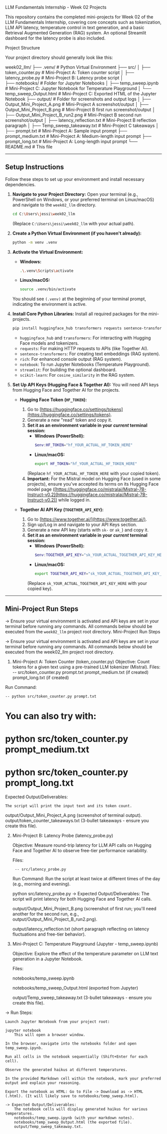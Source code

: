 LLM Fundamentals Internship - Week 02 Projects

This repository contains the completed mini-projects for Week 02 of the LLM Fundamentals Internship, covering core concepts such as tokenization, LLM API latency, temperature control in text generation, and a basic Retrieval Augmented Generation (RAG) system. An optional Streamlit dashboard for the latency probe is also included.

Project Structure

Your project directory should generally look like this:

week02_llm/
├── .venv/                      # Python Virtual Environment 
├── src/
│   ├── token_counter.py        # Mini-Project A: Token counter script
│   ├── latency_probe.py        # Mini-Project B: Latency probe script
│  
├── notebooks/                  # Folder for Jupyter Notebooks
│   ├── temp_sweep.ipynb        # Mini-Project C: Jupyter Notebook for Temperature Playground
│   └── temp_sweep_Output.html  # Mini-Project C: Exported HTML of the Jupyter Notebook
├── output/                     # Folder for screenshots and output logs 
│   ├── Output_Mini_Project_A.png   # Mini-Project A screenshot/output 
│   ├── Output_Mini_Project_B.png   # Mini-Project B first run screenshot/output
│   ├── Output_Mini_Project_B_run2.png # Mini-Project B second run screenshot/output 
│   ├── latency_reflection.txt  # Mini-Project B reflection paragraph
│   ├── Temp_sweep_takeaway.txt # Mini-Project C takeaways
│   
├── prompt.txt                  # Mini-Project A: Sample input prompt 
├── prompt_medium.txt           # Mini-Project A: Medium-length input prompt 
├── prompt_long.txt             # Mini-Project A: Long-length input prompt
└── README.md                   # This file

---

## Setup Instructions

Follow these steps to set up your environment and install necessary dependencies.

1.  **Navigate to your Project Directory:**
    Open your terminal (e.g., PowerShell on Windows, or your preferred terminal on Linux/macOS) and navigate to the `week02_llm` directory.

    ```bash
    cd C:\Users\jessi\week02_llm
    ```
    (Replace `C:\Users\jessi\week02_llm` with your actual path).

2.  **Create a Python Virtual Environment (if you haven't already):**
    ```bash
    python -m venv .venv
    ```

3.  **Activate the Virtual Environment:**
    * **Windows:**
        ```bash
        .\.venv\Scripts\activate
        ```
    * **Linux/macOS:**
        ```bash
        source .venv/bin/activate
        ```
    You should see `(.venv)` at the beginning of your terminal prompt, indicating the environment is active.

4.  **Install Core Python Libraries:**
    Install all required packages for the mini-projects.

    ```bash
    pip install huggingface_hub transformers requests sentence-transformers rich notebook streamlit scikit-learn
    ```
    * `huggingface_hub` and `transformers`: For interacting with Hugging Face models and tokenizers.
    * `requests`: For making HTTP requests to APIs (like Together AI).
    * `sentence-transformers`: For creating text embeddings (RAG system).
    * `rich`: For enhanced console output (RAG system).
    * `notebook`: To run Jupyter Notebooks (Temperature Playground).
    * `streamlit`: For building the optional dashboard.
    * `scikit-learn`: For `cosine_similarity` in the RAG system.

5.  **Set Up API Keys (Hugging Face & Together AI):**
    You will need API keys from Hugging Face and Together AI for the projects.

    * **Hugging Face Token (`HF_TOKEN`):**
        1.  Go to [https://huggingface.co/settings/tokens](https://huggingface.co/settings/tokens).
        2.  Generate a new "read" token and copy it.
        3.  **Set it as an environment variable in your *current* terminal session:**
            * **Windows (PowerShell):**
                ```powershell
                $env:HF_TOKEN="hf_YOUR_ACTUAL_HF_TOKEN_HERE"
                ```
            * **Linux/macOS:**
                ```bash
                export HF_TOKEN="hf_YOUR_ACTUAL_HF_TOKEN_HERE"
                ```
            (Replace `hf_YOUR_ACTUAL_HF_TOKEN_HERE` with your copied token).
        4.  **Important:** For the Mistral model on Hugging Face (used in some projects), ensure you've accepted its terms on its Hugging Face model page ([https://huggingface.co/mistralai/Mistral-7B-Instruct-v0.2](https://huggingface.co/mistralai/Mistral-7B-Instruct-v0.2)) while logged in.

    * **Together AI API Key (`TOGETHER_API_KEY`):**
        1.  Go to [https://www.together.ai/](https://www.together.ai/).
        2.  Sign up/Log in and navigate to your API Keys section.
        3.  Generate a new API key (starts with `sk-` or `ak_`) and copy it.
        4.  **Set it as an environment variable in your *current* terminal session:**
            * **Windows (PowerShell):**
                ```powershell
                $env:TOGETHER_API_KEY="sk_YOUR_ACTUAL_TOGETHER_API_KEY_HERE"
                ```
            * **Linux/macOS:**
                ```bash
                export TOGETHER_API_KEY="sk_YOUR_ACTUAL_TOGETHER_API_KEY_HERE"
                ```
            (Replace `sk_YOUR_ACTUAL_TOGETHER_API_KEY_HERE` with your copied key).

---

## Mini-Project Run Steps

-> Ensure your virtual environment is activated and API keys are set in your terminal before running any commands. All commands below should be executed from the `week02_llm` project root directory.
Mini-Project Run Steps

-> Ensure your virtual environment is activated and API keys are set in your terminal before running any commands. All commands below should be executed from the week02_llm project root directory.

1. Mini-Project A: Token Counter (token_counter.py)
    Objective: Count tokens for a given text using a pre-trained LLM tokenizer (Mistral).
    Files:
        -- src/token_counter.py
    prompt.txt
    prompt_medium.txt (if created)
    prompt_long.txt (if created)

Run Command:
    
    -- python src/token_counter.py prompt.txt

# You can also try with:
# python src/token_counter.py prompt_medium.txt
# python src/token_counter.py prompt_long.txt


Expected Output/Deliverables:

    The script will print the input text and its token count.

output/Output_Mini_Project_A.png (screenshot of terminal output).
output/token_counter_takeaways.txt (3-bullet takeaways - ensure you create this file).

2. Mini-Project B: Latency Probe (latency_probe.py)

    Objective: Measure round-trip latency for LLM API calls on Hugging         Face and Together AI to observe free-tier performance variability.

    Files:

        -- src/latency_probe.py

    Run Command:
        Run the script at least twice at different times of the day (e.g., morning and evening).

    python src/latency_probe.py
    -> Expected Output/Deliverables:
The script will print latency for both Hugging Face and Together AI calls.

    output/Output_Mini_Project_B.png (screenshot of first run; you'll need another for the second run, e.g., output/Output_Mini_Project_B_run2.png).

    output/latency_reflection.txt (short paragraph reflecting on latency fluctuations and free-tier behavior).


3. Mini-Project C: Temperature Playground (Jupyter - temp_sweep.ipynb)

    Objective: Explore the effect of the temperature parameter on LLM text generation in a Jupyter Notebook.

    Files:

    notebooks/temp_sweep.ipynb

    notebooks/temp_sweep_Output.html (exported from Jupyter)

    output/Temp_sweep_takeaway.txt (3-bullet takeaways - ensure you create this file).

 -> Run Steps:

    Launch Jupyter Notebook from your project root:

    jupyter notebook
        This will open a browser window.

    In the browser, navigate into the notebooks folder and open temp_sweep.ipynb.

    Run all cells in the notebook sequentially (Shift+Enter for each cell).

    Observe the generated haikus at different temperatures.

    In the provided Markdown cell within the notebook, mark your preferred output and explain your reasoning.

    Export the notebook as HTML: Go to File -> Download as -> HTML (.html). (It will likely save to notebooks/temp_sweep.html).

    -> Expected Output/Deliverables:
        The notebook cells will display generated haikus for various temperatures.
        notebooks/temp_sweep.ipynb (with your markdown notes).
        notebooks/temp_sweep_Output.html (the exported file).
        output/Temp_sweep_takeaway.txt.


